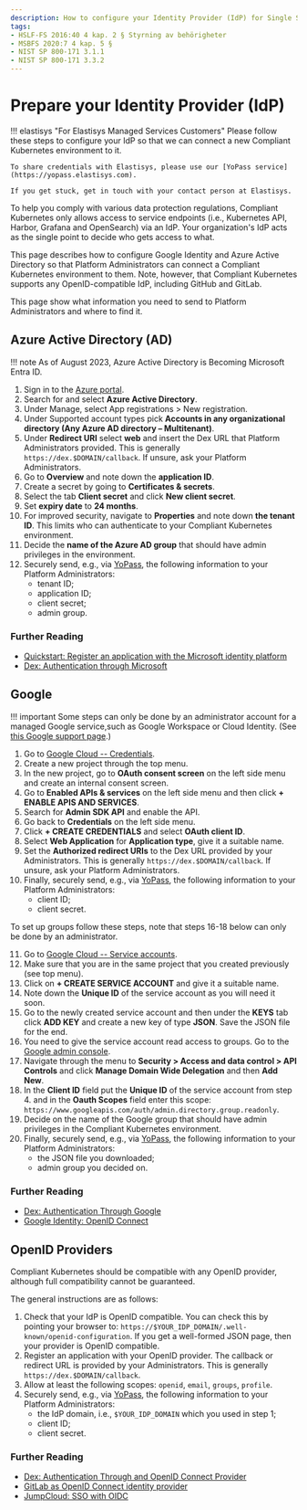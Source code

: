 ```yaml
---
description: How to configure your Identity Provider (IdP) for Single Sign-on (SSO) use in Compliant Kubernetes
tags:
- HSLF-FS 2016:40 4 kap. 2 § Styrning av behörigheter
- MSBFS 2020:7 4 kap. 5 §
- NIST SP 800-171 3.1.1
- NIST SP 800-171 3.3.2
---
```

# Prepare your Identity Provider (IdP)

!!! elastisys "For Elastisys Managed Services Customers"
    Please follow these steps to configure your IdP so that we can connect a new Compliant Kubernetes environment to it.

    To share credentials with Elastisys, please use our [YoPass service](https://yopass.elastisys.com).

    If you get stuck, get in touch with your contact person at Elastisys.

To help you comply with various data protection regulations, Compliant Kubernetes only allows access to service endpoints (i.e., Kubernetes API, Harbor, Grafana and OpenSearch) via an IdP.
Your organization's IdP acts as the single point to decide who gets access to what.

This page describes how to configure Google Identity and Azure Active Directory so that Platform Administrators can connect a Compliant Kubernetes environment to them.
Note, however, that Compliant Kubernetes supports any OpenID-compatible IdP, including GitHub and GitLab.

This page show what information you need to send to Platform Administrators and where to find it.

## Azure Active Directory (AD)

!!! note
    As of August 2023, Azure Active Directory is Becoming Microsoft Entra ID.

1. Sign in to the [Azure portal](https://learn.microsoft.com/en-us/azure/active-directory/develop/quickstart-register-app).
2. Search for and select **Azure Active Directory**.
3. Under Manage, select App registrations > New registration.
4. Under Supported account types pick **Accounts in any organizational directory (Any Azure AD directory – Multitenant)**.
5. Under **Redirect URI** select **web** and insert the Dex URL that Platform Administrators provided. This is generally `https://dex.$DOMAIN/callback`.
If unsure, ask your Platform Administrators.
5. Go to **Overview** and note down the **application ID**.
6. Create a secret by going to **Certificates & secrets**.
7. Select the tab **Client secret** and click **New client secret**.
8. Set **expiry date** to **24 months**.
9. For improved security, navigate to **Properties** and note down **the tenant ID**. This limits who can authenticate to your Compliant Kubernetes environment.
10. Decide the **name of the Azure AD group** that should have admin privileges in the environment.
11. Securely send, e.g., via [YoPass](https://yopass.elastisys.com), the following information to your Platform Administrators:
    - tenant ID;
    - application ID;
    - client secret;
    - admin group.

### Further Reading

- [Quickstart: Register an application with the Microsoft identity platform](https://learn.microsoft.com/en-us/azure/active-directory/develop/quickstart-register-app)
- [Dex: Authentication through Microsoft](https://dexidp.io/docs/connectors/microsoft/)

## Google

!!! important
    Some steps can only be done by an administrator account for a managed Google service,such as Google Workspace or Cloud Identity. (See [this Google support page](https://support.google.com/a/answer/6375836?hl=en-GB).)

1. Go to [Google Cloud -- Credentials](https://console.cloud.google.com/apis/credentials).
2. Create a new project through the top menu.
3. In the new project, go to **OAuth consent screen** on the left side menu and create an internal consent screen.
4. Go to **Enabled APIs & services** on the left side menu and then click **+ ENABLE APIS AND SERVICES**.
5. Search for **Admin SDK API** and enable the API.
6. Go back to **Credentials** on the left side menu.
7. Click **+ CREATE CREDENTIALS** and select **OAuth client ID**.
8. Select **Web Application** for **Application type**, give it a suitable name.
9. Set the **Authorized redirect URIs** to the Dex URL provided by your Administrators.
This is generally `https://dex.$DOMAIN/callback`.
If unsure, ask your Platform Administrators.
10. Finally, securely send, e.g., via [YoPass](https://yopass.elastisys.com), the following information to your Platform Administrators:
    - client ID;
    - client secret.

To set up groups follow these steps, note that steps 16-18 below can only be done by an administrator.

<!-- The sane_lists Markdown extension will make sure the list starts from 11. -->

11. Go to [Google Cloud -- Service accounts](https://console.cloud.google.com/iam-admin/serviceaccounts?orgonly=true).
12. Make sure that you are in the same project that you created previously (see top menu).
13. Click on **+ CREATE SERVICE ACCOUNT** and give it a suitable name.
14. Note down the **Unique ID** of the service account as you will need it soon.
15. Go to the newly created service account and then under the **KEYS** tab click **ADD KEY** and create a new key of type **JSON**. Save the JSON file for the end.
16. You need to give the service account read access to groups. Go to the [Google admin console](https://admin.google.com).
17. Navigate through the menu to **Security > Access and data control > API Controls** and click **Manage Domain Wide Delegation** and then **Add New**.
18. In the **Client ID** field put the **Unique ID** of the service account from step 4. and in the **Oauth Scopes** field enter this scope: `https://www.googleapis.com/auth/admin.directory.group.readonly`.
19. Decide on the name of the Google group that should have admin privileges in the Compliant Kubernetes environment.
20. Finally, securely send, e.g., via [YoPass](https://yopass.elastisys.com), the following information to your Platform Administrators:
    - the JSON file you downloaded;
    - admin group you decided on.

### Further Reading

- [Dex: Authentication Through Google](https://dexidp.io/docs/connectors/google/)
- [Google Identity: OpenID Connect](https://developers.google.com/identity/openid-connect/openid-connect)

## OpenID Providers

Compliant Kubernetes should be compatible with any OpenID provider, although full compatibility cannot be guaranteed.

The general instructions are as follows:

1. Check that your IdP is OpenID compatible. You can check this by pointing your browser to: `https://$YOUR_IDP_DOMAIN/.well-known/openid-configuration`. If you get a well-formed JSON page, then your provider is OpenID compatible.
2. Register an application with your OpenID provider. The callback or redirect URL is provided by your Administrators.
This is generally `https://dex.$DOMAIN/callback`.
3. Allow at least the following scopes: `openid`, `email`, `groups`, `profile`.
4. Securely send, e.g., via [YoPass](https://yopass.elastisys.com), the following information to your Platform Administrators:
    - the IdP domain, i.e., `$YOUR_IDP_DOMAIN` which you used in step 1;
    - client ID;
    - client secret.

### Further Reading

- [Dex: Authentication Through and OpenID Connect Provider](https://dexidp.io/docs/connectors/oidc/)
- [GitLab as OpenID Connect identity provider](https://docs.gitlab.com/ee/integration/openid_connect_provider.html)
- [JumpCloud: SSO with OIDC](https://jumpcloud.com/support/sso-with-oidc)
